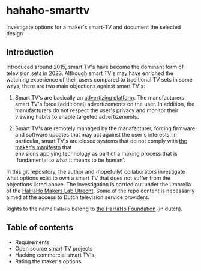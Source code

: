 # hahaho-smarttv
Investigate options for a maker's smart-TV and document the selected design

## Introduction
Introduced around 2015, smart TV's have become the dominant form of
television sets in 2023. Although smart TV's may have enriched the
watching experience of their users compared to traditional TV sets
in some ways, there are two main objections against smart TV's:

1. Smart TV's are basically an [advertizing platform](https://adguard.com/en/blog/smart-tv-ad-blocking.html). The manufacturers smart TV's
force (additional) advertizements on the user. In addition, the
manufacturers do not respect the user's privacy and monitor their
viewing habits to enable targeted advertizements.

2. Smart TV's are remotely managed by the manafacturer, forcing firmware
and software updates that may act against the user's interests. In particular, smart TV's are closed systems that do not comply with [the maker's manifesto](https://raumschiff.org/wp-content/uploads/2017/08/0071821139-Maker-Movement-Manifesto-Sample-Chapter.pdf) that   
envisions applying technology as part of a making process that is
'fundamental to what it means to be human'.

In this git repository, the author and (hopefully) collaborators investigate what options exist to own a smart TV that does not suffer
from the objections listed above. The investigation is carried out
under the umbrella of the [HaHaHo Makers Lab Utrecht](https://www.meetup.com/hahaho-sharingtechnology-innovative-tech-meetings/events/290854372/). Some of the repo content is necessarily aimed at the
access to Dutch television service providers.

Rights to the name `HaHaHo` belong to [the HaHaHo Foundation](https://www.polyprax.nl/hahaho/over-hahaho/) (in dutch).

## Table of contents

* Requirements
* Open source smart TV projects
* Hacking commercial smart TV's
* Rating the maker's options 



